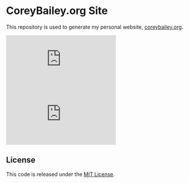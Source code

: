 CoreyBailey.org Site
====================

This repository is used to generate my personal website, [coreybailey.org](http://www.coreybailey.org). 

![GitHub code size in bytes](https://img.shields.io/github/languages/code-size/coreybailey07/coreybailey.org)
![GitHub release (latest SemVer including pre-releases)](https://img.shields.io/github/v/release/coreybailey07/coreybailey.org?include_prereleases)

## License

This code is released under the [MIT License](LICENSE.md).
